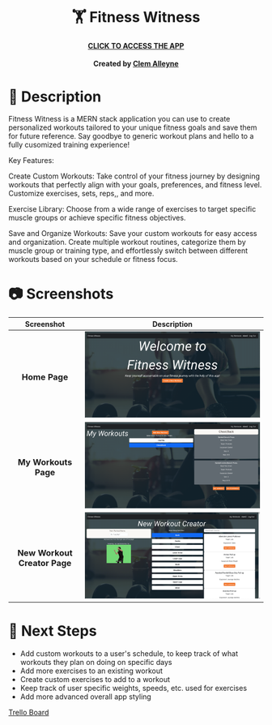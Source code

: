 <div align="center" id="header">

# 🏋️ Fitness Witness
#### [CLICK TO ACCESS THE APP](https://fitness-witness-633d35ffb601.herokuapp.com/) 
**Created by [Clem Alleyne](https://www.linkedin.com/in/clem-alleyne/)**

</div> 
 
# 📝 Description

Fitness Witness is a MERN stack application you can use to create personalized workouts tailored to your unique fitness goals and save them for future reference. Say goodbye to generic workout plans and hello to a fully cusomized training experience!

Key Features:

Create Custom Workouts: Take control of your fitness journey by designing workouts that perfectly align with your goals, preferences, and fitness level. Customize exercises, sets, reps,, and more.

Exercise Library: Choose from a wide range of exercises to target specific muscle groups or achieve specific fitness objectives.

Save and Organize Workouts: Save your custom workouts for easy access and organization. Create multiple workout routines, categorize them by muscle group or training type, and effortlessly switch between different workouts based on your schedule or fitness focus.


# 📷 Screenshots

| Screenshot | Description |
|------------ | ------------|
| <h3 align="center">Home Page</h3> | <img src="src/images/HomePage.png" width="800">  
| <h3 align="center">My Workouts Page</h3> | <img src="src/images/MyWorkoutsPage.png" width="800"> 
| <h3 align="center">New Workout Creator Page</h3> | <img src="src/images/NewWorkoutCreator.png" width="800"> 


# 👞 Next Steps

- Add custom workouts to a user's schedule, to keep track of what workouts they plan on doing on specific days
- Add more exercises to an existing workout
- Create custom exercises to add to a workout
- Keep track of user specific weights, speeds, etc. used for exercises
- Add more advanced overall app styling

[Trello Board](https://trello.com/b/S42jjRky/fitness-witness)